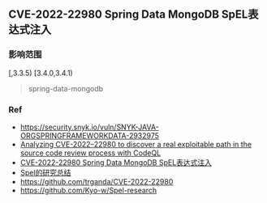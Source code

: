 ## CVE-2022-22980 Spring Data MongoDB SpEL表达式注入

### 影响范围
 [,3.3.5) [3.4.0,3.4.1) 
 
 

> spring-data-mongodb


### Ref
- https://security.snyk.io/vuln/SNYK-JAVA-ORGSPRINGFRAMEWORKDATA-2932975
- [Analyzing CVE-2022–22980 to discover a real exploitable path in the source code review process with CodeQL](https://infosecwriteups.com/analyzing-cve-2022-22980-to-discover-a-real-exploitable-path-in-the-source-code-review-process-with-145d97717656)
- [CVE-2022-22980 Spring Data MongoDB SpEL表达式注入](https://xz.aliyun.com/t/11484)
- [Spel的研究总结](https://xz.aliyun.com/t/11478)
- https://github.com/trganda/CVE-2022-22980
- https://github.com/Kyo-w/Spel-research
